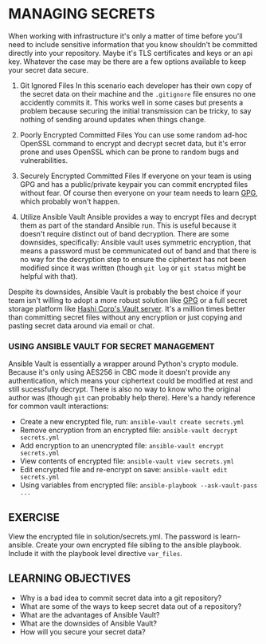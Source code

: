 # MANAGING SECRETS
When working with infrastructure it's only a matter of time before you'll 
need to include sensitive information that you know shouldn't be committed 
directly into your repository. Maybe it's TLS certificates and keys or an api
key. Whatever the case may be there are a few options available to keep your 
secret data secure.

1. Git Ignored Files
In this scenario each developer has their own copy of the secret data on 
their machine and the `.gitignore` file ensures no one accidently commits it.
This works well in some cases but presents a problem because securing the 
initial transmission can be tricky, to say nothing of sending around updates 
when things change.

1. Poorly Encrypted Committed Files
You can use some random ad-hoc OpenSSL command to encrypt and decrypt secret 
data, but it's error prone and uses OpenSSL which can be prone to random bugs and 
vulnerabilities.

1. Securely Encrypted Committed Files
If everyone on your team is using GPG and has a public/private keypair you 
can commit encrypted files without fear. Of course then everyone on your team
needs to learn [GPG], which probably won't happen.

1. Utilize Ansible Vault
Ansible provides a way to encrypt files and decrypt them as part of the 
standard Ansible run. This is useful because it doesn't require distinct out 
of band decryption. There are some downsides, specifically: Ansible vault uses 
symmetric encryption, that means a password must be communicated out of band 
and that there is no way for the decryption step to ensure the ciphertext has
not been modified since it was written (though `git log` or `git status` 
might be helpful with that).

Despite its downsides, Ansible Vault is probably the best choice if your team
isn't willing to adopt a more robust solution like [GPG] or a full secret 
storage platform like [Hashi Corp's Vault server]. It's a million times better 
than committing secret files without any encryption or just copying and 
pasting secret data around via email or chat.

### USING ANSIBLE VAULT FOR SECRET MANAGEMENT
Ansible Vault is essentially a wrapper around Python's crypto module. Because
it's only using AES256 in CBC mode it doesn't provide any authentication, which 
means your ciphertext could be modified at rest and still sucessfully decrypt. 
There is also no way to know who the original author was (though `git` can 
probably help there). Here's a handy reference for common vault interactions:

- Create a new encrypted file, run: `ansible-vault create secrets.yml`
- Remove encryption from an encrypted file: `ansible-vault decrypt secrets.yml`
- Add encryption to an unencrypted file: `ansible-vault encrypt secrets.yml`
- View contents of encrypted file: `ansible-vault view secrets.yml`
- Edit encrypted file and re-encrypt on save: `ansible-vault edit secrets.yml`
- Using variables from encrypted file: `ansible-playbook --ask-vault-pass ...`

## EXERCISE

View the encrypted file in solution/secrets.yml. The password is learn-ansible.
Create your own encrypted file sibling to the ansible playbook. Include it with
the playbook level directive `var_files`.

## LEARNING OBJECTIVES
 - Why is a bad idea to commit secret data into a git repository?
 - What are some of the ways to keep secret data out of a repository?
 - What are the advantages of Ansible Vault?
 - What are the downsides of Ansible Vault?
 - How will you secure your secret data?

[Hashi Corp's Vault server]: https://www.vaultproject.io/
[GPG]: https://www.gnupg.org/